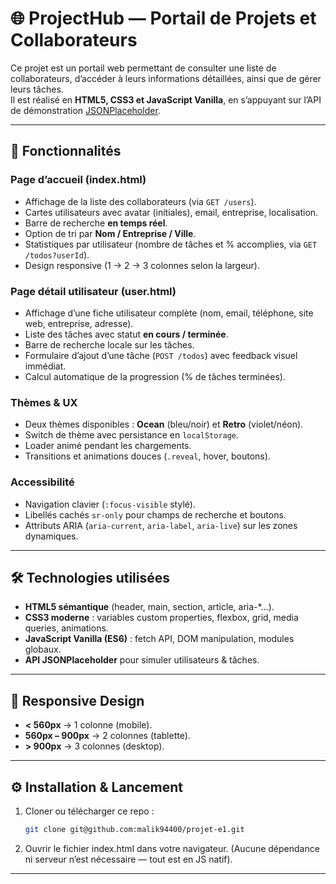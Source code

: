 # 🌐 ProjectHub — Portail de Projets et Collaborateurs

Ce projet est un portail web permettant de consulter une liste de collaborateurs, d’accéder à leurs informations détaillées, ainsi que de gérer leurs tâches.  
Il est réalisé en **HTML5, CSS3 et JavaScript Vanilla**, en s’appuyant sur l’API de démonstration [JSONPlaceholder](https://jsonplaceholder.typicode.com).

---

## 🚀 Fonctionnalités

### Page d’accueil (index.html)
- Affichage de la liste des collaborateurs (via `GET /users`).
- Cartes utilisateurs avec avatar (initiales), email, entreprise, localisation.
- Barre de recherche **en temps réel**.
- Option de tri par **Nom / Entreprise / Ville**.
- Statistiques par utilisateur (nombre de tâches et % accomplies, via `GET /todos?userId`).
- Design responsive (1 → 2 → 3 colonnes selon la largeur).

### Page détail utilisateur (user.html)
- Affichage d’une fiche utilisateur complète (nom, email, téléphone, site web, entreprise, adresse).
- Liste des tâches avec statut **en cours / terminée**.
- Barre de recherche locale sur les tâches.
- Formulaire d’ajout d’une tâche (`POST /todos`) avec feedback visuel immédiat.
- Calcul automatique de la progression (% de tâches terminées).

### Thèmes & UX
- Deux thèmes disponibles : **Ocean** (bleu/noir) et **Retro** (violet/néon).
- Switch de thème avec persistance en `localStorage`.
- Loader animé pendant les chargements.
- Transitions et animations douces (`.reveal`, hover, boutons).

### Accessibilité
- Navigation clavier (`:focus-visible` stylé).
- Libellés cachés `sr-only` pour champs de recherche et boutons.
- Attributs ARIA (`aria-current`, `aria-label`, `aria-live`) sur les zones dynamiques.

---

## 🛠️ Technologies utilisées

- **HTML5 sémantique** (header, main, section, article, aria-*…).
- **CSS3 moderne** : variables custom properties, flexbox, grid, media queries, animations.
- **JavaScript Vanilla (ES6)** : fetch API, DOM manipulation, modules globaux.
- **API JSONPlaceholder** pour simuler utilisateurs & tâches.

---

## 📱 Responsive Design

- **< 560px** → 1 colonne (mobile).
- **560px – 900px** → 2 colonnes (tablette).
- **> 900px** → 3 colonnes (desktop).

---

## ⚙️ Installation & Lancement

1. Cloner ou télécharger ce repo :
   ```bash
   git clone git@github.com:malik94400/projet-e1.git
   ```
   
2.	Ouvrir le fichier index.html dans votre navigateur.
(Aucune dépendance ni serveur n’est nécessaire — tout est en JS natif).

---
